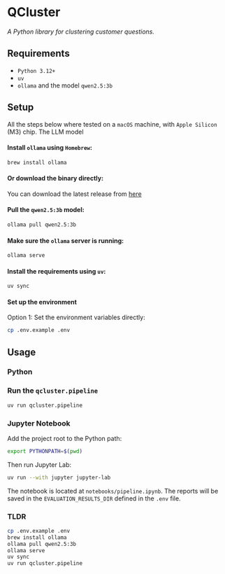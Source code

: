 # QCluster
_A Python library for clustering customer questions._

## Requirements
- `Python 3.12+`
- `uv`
- `ollama` and the model `qwen2.5:3b`

## Setup
All the steps below where tested on a `macOS` machine, with `Apple Silicon` (M3) chip.
The LLM model 
#### Install `ollama` using `Homebrew`:
```bash
brew install ollama
```
#### Or download the binary directly:
You can download the latest release from [here](https://ollama.com/download)

#### Pull the `qwen2.5:3b` model:
```bash
ollama pull qwen2.5:3b
```

#### Make sure the `ollama` server is running:
```bash
ollama serve
```

#### Install the requirements using `uv`:
```bash
uv sync
```

#### Set up the environment
Option 1: Set the environment variables directly:
```bash
cp .env.example .env
```

## Usage
### Python
### Run the `qcluster.pipeline`
```bash
uv run qcluster.pipeline
```

### Jupyter Notebook
Add the project root to the Python path:
```bash
export PYTHONPATH=$(pwd)
```

Then run Jupyter Lab:
```bash
uv run --with jupyter jupyter-lab
```

The notebook is located at `notebooks/pipeline.ipynb`.
The reports will be saved in the `EVALUATION_RESULTS_DIR` defined in the `.env` file.

### TLDR
```bash
cp .env.example .env
brew install ollama
ollama pull qwen2.5:3b
ollama serve
uv sync
uv run qcluster.pipeline
```
